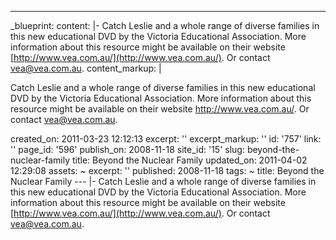 ---
_blueprint:
  content: |-
    Catch Leslie and a whole range of diverse families in this new
    educational DVD by the Victoria Educational Association. More
    information about this resource might be available on their website [http://www.vea.com.au/](http://www.vea.com.au/).
    Or contact [vea@vea.com.au](mailto:vea@vea.com.au).
  content_markup: |
    <p>Catch Leslie and a whole range of diverse families in this new
    educational DVD by the Victoria Educational Association. More
    information about this resource might be available on their website <a href="http://www.vea.com.au/">http://www.vea.com.au/</a>.
    Or contact <a href="mailto:vea@vea.com.au">vea@vea.com.au</a>.</p>
  created_on: 2011-03-23 12:12:13
  excerpt: ''
  excerpt_markup: ''
  id: '757'
  link: ''
  page_id: '596'
  publish_on: 2008-11-18
  site_id: '15'
  slug: beyond-the-nuclear-family
  title: Beyond the Nuclear Family
  updated_on: 2011-04-02 12:29:08
assets: ~
excerpt: ''
published: 2008-11-18
tags: ~
title: Beyond the Nuclear Family
--- |-
  Catch Leslie and a whole range of diverse families in this new
  educational DVD by the Victoria Educational Association. More
  information about this resource might be available on their website [http://www.vea.com.au/](http://www.vea.com.au/).
  Or contact [vea@vea.com.au](mailto:vea@vea.com.au).
